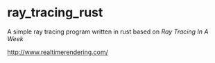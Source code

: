 # ray_tracing_rust
A simple ray tracing program written in rust based on *Ray Tracing In A Week*

http://www.realtimerendering.com/
